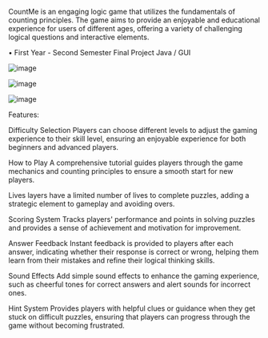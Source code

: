 CountMe is an engaging logic game that utilizes the fundamentals of counting principles. The game aims to provide an enjoyable and educational experience for users of different ages, offering a variety of challenging logical questions and interactive elements.

• First Year - Second Semester Final Project
Java / GUI 

![image](https://github.com/user-attachments/assets/d3afc78c-b8de-488c-992f-8c69addf4c2f)

![image](https://github.com/user-attachments/assets/95d82e51-6efc-4fba-a8fa-719453f95ca8)

![image](https://github.com/user-attachments/assets/d59c0eb5-d098-457b-a5f7-01df15201569)

Features:

Difficulty Selection
Players can choose different levels to adjust the gaming experience to their skill level, ensuring an enjoyable experience for both beginners and advanced players.

How to Play
A comprehensive tutorial guides players through the game mechanics and counting principles to ensure a smooth start for new players.

Lives
layers have a limited number of lives to complete puzzles, adding a strategic element to gameplay and avoiding overs.

Scoring System
Tracks players' performance and points in solving puzzles and provides a sense of achievement and motivation for improvement.

Answer Feedback
Instant feedback is provided to players after each answer, indicating whether their response is correct or wrong, helping them learn from their mistakes and refine their logical thinking skills.

Sound Effects
Add simple sound effects to enhance the gaming experience, such as cheerful tones for correct answers and alert sounds for incorrect ones.

Hint System 
Provides players with helpful clues or guidance when they get stuck on difficult puzzles, ensuring that players can progress through the game without becoming frustrated.
